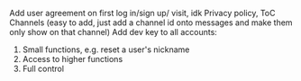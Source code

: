 Add user agreement on first log in/sign up/ visit, idk
Privacy policy, ToC
Channels (easy to add, just add a channel id onto messages and make them only show on that channel)
Add dev key to all accounts:

1. Small functions, e.g. reset a user's nickname
2. Access to higher functions
3. Full control
